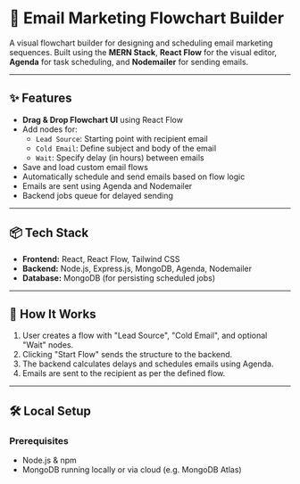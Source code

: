# 📧 Email Marketing Flowchart Builder

A visual flowchart builder for designing and scheduling email marketing sequences. Built using the **MERN Stack**, **React Flow** for the visual editor, **Agenda** for task scheduling, and **Nodemailer** for sending emails.

---

## ✨ Features

- **Drag & Drop Flowchart UI** using React Flow
- Add nodes for:
  - `Lead Source`: Starting point with recipient email
  - `Cold Email`: Define subject and body of the email
  - `Wait`: Specify delay (in hours) between emails
- Save and load custom email flows
- Automatically schedule and send emails based on flow logic
- Emails are sent using Agenda and Nodemailer
- Backend jobs queue for delayed sending

---

## 📦 Tech Stack

- **Frontend:** React, React Flow, Tailwind CSS
- **Backend:** Node.js, Express.js, MongoDB, Agenda, Nodemailer
- **Database:** MongoDB (for persisting scheduled jobs)

---

## 🚀 How It Works

1. User creates a flow with "Lead Source", "Cold Email", and optional "Wait" nodes.
2. Clicking "Start Flow" sends the structure to the backend.
3. The backend calculates delays and schedules emails using Agenda.
4. Emails are sent to the recipient as per the defined flow.

---

## 🛠️ Local Setup

### Prerequisites

- Node.js & npm
- MongoDB running locally or via cloud (e.g. MongoDB Atlas)
